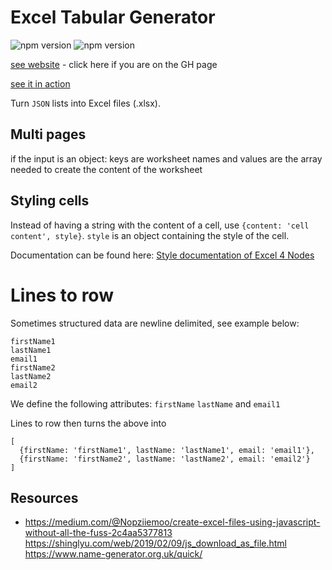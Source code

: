 # Excel Tabular Generator

![npm version](https://badge.fury.io/js/%40nexys%2Ftabular.svg)
![npm version](https://img.shields.io/npm/v/@nexys/tabular.svg)

[see website](https://nexysweb.github.io/tabular-excel) - click here if you are on the GH page

[see it in action](./build)

Turn `JSON` lists into Excel files (.xlsx).

## Multi pages

if the input is an object: keys are worksheet names and values are the array needed to create the content of the worksheet

## Styling cells

Instead of having a string with the content of a cell, use `{content: 'cell content', style}`. `style` is an object containing the style of the cell.

Documentation can be found here: [Style documentation of Excel 4 Nodes](https://www.npmjs.com/package/excel4node#styles)

# Lines to row

Sometimes structured data are newline delimited, see example below:
``` 
firstName1
lastName1
email1
firstName2
lastName2
email2
```

We define the following attributes: `firstName` `lastName` and `email1`

Lines to row then turns the above into 

```
[
  {firstName: 'firstName1', lastName: 'lastName1', email: 'email1'},
  {firstName: 'firstName2', lastName: 'lastName2', email: 'email2'}
]
```

## Resources
* https://medium.com/@Nopziiemoo/create-excel-files-using-javascript-without-all-the-fuss-2c4aa5377813
https://shinglyu.com/web/2019/02/09/js_download_as_file.html
https://www.name-generator.org.uk/quick/